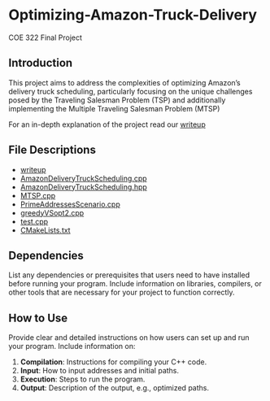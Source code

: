 # Optimizing-Amazon-Truck-Delivery
COE 322 Final Project
## Introduction
This project aims to address the complexities of optimizing Amazon’s delivery truck scheduling, particularly focusing on the unique challenges posed by the Traveling Salesman Problem (TSP) and additionally implementing the Multiple Traveling Salesman Problem (MTSP)

For an in-depth explanation of the project read our [writeup](TSP_writeup.pdf)

## File Descriptions
- [writeup](TSP_writeup.pdf)
- [AmazonDeliveryTruckScheduling.cpp](AmazonDeliveryTruckScheduling.cpp)
- [AmazonDeliveryTruckScheduling.hpp](AmazonDeliveryTruckScheduling.hpp)
- [MTSP.cpp](MTSP.cpp)
- [PrimeAddressesScenario.cpp](PrimeAddressesScenario.cpp)
- [greedyVSopt2.cpp](greedyVSopt2.cpp)
- [test.cpp](test.cpp)
- [CMakeLists.txt](CMakeLists.txt)

## Dependencies

List any dependencies or prerequisites that users need to have installed before running your program. Include information on libraries, compilers, or other tools that are necessary for your project to function correctly.

## How to Use

Provide clear and detailed instructions on how users can set up and run your program. Include information on:

1. **Compilation**: Instructions for compiling your C++ code.
2. **Input**: How to input addresses and initial paths.
3. **Execution**: Steps to run the program.
4. **Output**: Description of the output, e.g., optimized paths.
